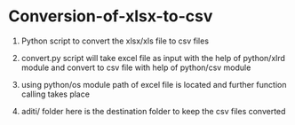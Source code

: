 # Conversion-of-xlsx-to-csv
1. Python script to convert the xlsx/xls file to csv files

2. convert.py script will take excel file as input with the help of python/xlrd module and convert to csv file with help of python/csv module

3. using python/os module path of excel file is located and further function calling takes place 

4. aditi/ folder here is the destination folder to keep the csv files converted
